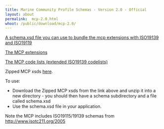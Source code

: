 ```yaml
---
title: Marine Community Profile Schemas - Version 2.0 - Official
layout: about
permalink:  mcp-2.0.html
whoot: /public/download/mcp-2.0/
---
```


<!-- 
  - can use yaml to encode the entries in public 
  - or even just extract with pattern matching on static content
  - Could symbolically link into the public dir? - linking exposes the entire subdirectory...

  - perhaps browse geonetwork plugins...
  - note that it's regenerating constantly...
-->

<!-- think we want hard-coded links in order to control ordering -->

<!-- use a variable to clean up the paths ? -->

[A schema.xsd file you can use to bundle the mcp extensions with ISO19139 and ISO19119](/public/download/mcp-2.0/mcpExtensions.xsd)

[The MCP extensions](/public/download/mcp-2.0/mcpExtensions.xsd)

[The MCP code lists (extended ISO19139 codelists)](/public/download/mcp-2.0/mcpDwcTerms.xsd)  


Zipped MCP xsds [here](/public/download/mcp-2.0/zipped.zip). 

<!-- Could factor usage into a _layout template -->
To use:

  - Download the Zipped MCP xsds from the link above and unzip it into a new directory - you should then have a schema subdirectory and a file called schema.xsd
  - Use the schema.xsd file in your application.


Note the MCP includes ISO19115/19139 schemas from <http://www.isotc211.org/2005>


